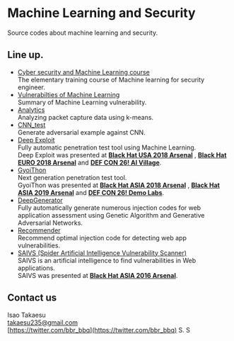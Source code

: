 # Machine Learning and Security
Source codes about machine learning and security.

## Line up.
 * [Cyber security and Machine Learning course](https://github.com/13o-bbr-bbq/machine_learning_security/tree/master/Security_and_MachineLearning)  
 The elementary training course of Machine learning for security engineer.  
 * [Vulnerabilties of Machine Learning](https://github.com/13o-bbr-bbq/machine_learning_security/blob/master/Vulnerabilities_of_ML/)  
 Summary of Machine Learning vulnerability.  
 * [Analytics](https://github.com/13o-bbr-bbq/machine_learning_security/tree/master/Analytics)  
 Analyzing packet capture data using k-means.  
 * [CNN_test](https://github.com/13o-bbr-bbq/machine_learning_security/tree/master/CNN_test)  
 Generate adversarial example against CNN.  
 * [Deep Exploit](https://github.com/13o-bbr-bbq/machine_learning_security/tree/master/DeepExploit)  
 Fully automatic penetration test tool using Machine Learning.  
 Deep Exploit was presented at **[Black Hat USA 2018 Arsenal](https://www.blackhat.com/us-18/arsenal/schedule/index.html#deep-exploit-11908)** , **[Black Hat EURO 2018 Arsenal](https://www.blackhat.com/eu-18/arsenal/schedule/index.html#deep-exploit-fully-automatic-penetration-test-tool-using-machine-learning-13320)** and **[DEF CON 26! AI Village](https://aivillage.org/posts/accepted-talks/)**.  
* [GyoiThon](https://github.com/gyoisamurai/GyoiThon)  
 Next generation penetration test tool.  
 GyoiThon was presented at **[Black Hat ASIA 2018 Arsenal](https://www.blackhat.com/asia-18/arsenal/schedule/index.html#gyoithon-9651)** , **[Black Hat ASIA 2019 Arsenal](https://www.blackhat.com/asia-19/arsenal/schedule/index.html#gyoithon-penetration-testing-using-machine-learning-14359)** and **[DEF CON 26! Demo Labs](https://www.defcon.org/html/defcon-26/dc-26-demolabs.html)**.  
 * [DeepGenerator](https://github.com/13o-bbr-bbq/machine_learning_security/tree/master/Generator)  
 Fully automatically generate numerous injection codes for web application assessment using Genetic Algorithm and Generative Adversarial Networks.  
 * [Recommender](https://github.com/13o-bbr-bbq/machine_learning_security/tree/master/Recommender)  
 Recommend optimal injection code for detecting web app vulnerabilities.
 * [SAIVS (Spider Artificial Intelligence Vulnerability Scanner)](https://github.com/13o-bbr-bbq/machine_learning_security/tree/master/Saivs)  
 SAIVS is an artificial intelligence to find vulnerabilities in Web applications.  
 SAIVS was presented at **[Black Hat ASIA 2016 Arsenal](http://www.blackhat.com/asia-16/arsenal.html#saivs-spider-artificial-intelligence-vulnerability-scanner)**.  

## Contact us

Isao Takaesu  
takaesu235@gmail.com  
[https://twitter.com/bbr_bbq](https://twitter.com/bbr_bbq)
S. S